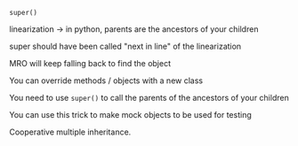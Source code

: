`super()`

linearization → in python, parents are the ancestors of your children

super should have been called "next in line" of the linearization

MRO will keep falling back to find the object


You can override methods / objects with a new class

You need to use `super()` to call the parents of the ancestors of your children

You can use this trick to make mock objects to be used for testing

Cooperative multiple inheritance.

